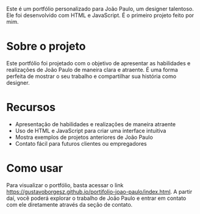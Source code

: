 Este é um portfólio personalizado para João Paulo, um designer talentoso. Ele foi desenvolvido com HTML e JavaScript. É o primeiro projeto feito por mim.

# Sobre o projeto

Este portfólio foi projetado com o objetivo de apresentar as habilidades e realizações de João Paulo de maneira clara e atraente. É uma forma perfeita de mostrar o seu trabalho e compartilhar sua história como designer.

# Recursos

* Apresentação de habilidades e realizações de maneira atraente
* Uso de HTML e JavaScript para criar uma interface intuitiva
* Mostra exemplos de projetos anteriores de João Paulo
* Contato fácil para futuros clientes ou empregadores

# Como usar

Para visualizar o portfólio, basta acessar o link https://gustavoborgesz.github.io/portifolio-joao-paulo/index.html. A partir daí, você poderá explorar o trabalho de João Paulo e entrar em contato com ele diretamente através da seção de contato.
